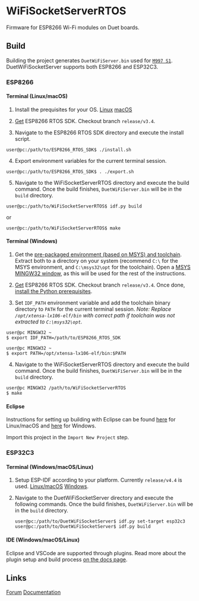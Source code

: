 # WiFiSocketServerRTOS

Firmware for ESP8266 Wi-Fi modules on Duet boards.

## Build

Building the project generates `DuetWiFiServer.bin` used for [`M997 S1`](https://duet3d.dozuki.com/Wiki/M997). DuetWiFiSocketServer supports both ESP8266 and ESP32C3.

### ESP8266

#### **Terminal (Linux/macOS)**

1. Install the prequisites for your OS. [Linux](https://docs.espressif.com/projects/esp-idf/en/latest/esp32/get-started/linux-setup.html#install-prerequisites) [macOS](https://docs.espressif.com/projects/esp-idf/en/latest/esp32/get-started/macos-setup.html#install-prerequisites)
2. [Get](https://docs.espressif.com/projects/esp8266-rtos-sdk/en/latest/get-started/index) ESP8266 RTOS SDK. Checkout branch `release/v3.4`.

3. Navigate to the ESP8266 RTOS SDK directory and execute the install script.

```console
user@pc:/path/to/ESP8266_RTOS_SDK$ ./install.sh
```

4. Export environment variables for the current terminal session.


```console
user@pc:/path/to/ESP8266_RTOS_SDK$ . ./export.sh
```

5. Navigate to the WiFiSocketServerRTOS directory and execute the build command. Once the build finishes, `DuetWiFiServer.bin`  will be in the `build` directory.


```console
user@pc:/path/to/WiFiSocketServerRTOS$ idf.py build
```

or 

```console
user@pc:/path/to/WiFiSocketServerRTOS$ make
```

#### **Terminal (Windows)**

1. Get the [pre-packaged environment (based on MSYS) and toolchain](https://docs.espressif.com/projects/esp8266-rtos-sdk/en/latest/get-started/windows-setup.html). Extract both to a directory on your system (recommend `C:\` for the MSYS environment, and `C:\msys32\opt` for the toolchain). Open a [MSYS MINGW32 window](https://docs.espressif.com/projects/esp8266-rtos-sdk/en/latest/get-started/windows-setup.html#check-it-out), as this will be used for the rest of the instructions.


2. [Get](https://docs.espressif.com/projects/esp8266-rtos-sdk/en/latest/get-started/index.html#get-esp8266-rtos-sdk) ESP8266 RTOS SDK. Checkout branch `release/v3.4`. Once done, [install the Python prerequisites](https://docs.espressif.com/projects/esp8266-rtos-sdk/en/latest/get-started/index.html#install-the-required-python-packages).

3. Set `IDF_PATH` environment variable and add the toolchain binary directory to `PATH` for the current terminal session. *Note: Replace `/opt/xtensa-lx106-elf/bin` with correct path if toolchain was not extracted to `C:\msys32\opt`.*

```console
user@pc MINGW32 ~
$ export IDF_PATH=/path/to/ESP8266_RTOS_SDK

user@pc MINGW32 ~
$ export PATH=/opt/xtensa-lx106-elf/bin:$PATH
```

4. Navigate to the WiFiSocketServerRTOS directory and execute the build command. Once the build finishes, `DuetWiFiServer.bin`  will be in the `build` directory.

```console
user@pc MINGW32 /path/to/WiFiSocketServerRTOS
$ make
```


#### **Eclipse**

Instructions for setting up building with Eclipse can be found [here](https://docs.espressif.com/projects/esp8266-rtos-sdk/en/latest/get-started/eclipse-setup.html) for Linux/macOS and [here](https://docs.espressif.com/projects/esp8266-rtos-sdk/en/latest/get-started/eclipse-setup-windows.html#eclipse-windows-setup) for Windows.

Import this project in the `Import New Project` step.

### ESP32C3

#### **Terminal (Windows/macOS/Linux)**

1. Setup ESP-IDF according to your platform. Currently `release/v4.4` is used. [Linux/macOS](https://docs.espressif.com/projects/esp-idf/en/latest/esp32/get-started/linux-macos-setup.html) [Windows](https://docs.espressif.com/projects/esp-idf/en/latest/esp32/get-started/windows-setup.html). 

2. Navigate to the DuetWiFiSocketServer directory and execute the following commands.  Once the build finishes, `DuetWiFiServer.bin`  will be in the `build` directory.

    ```console
    user@pc:/path/to/DuetWiFiSocketServer$ idf.py set-target esp32c3
    user@pc:/path/to/DuetWiFiSocketServer$ idf.py build
    ```

#### **IDE (Windows/macOS/Linux)**

Eclipse and VSCode are supported through plugins. Read more about the plugin setup and build process [on the docs page](https://docs.espressif.com/projects/esp-idf/en/latest/esp32/get-started/index.html#ide).

## Links

[Forum](https://forum.duet3d.com/)
[Documentation](https://docs.duet3d.com)

